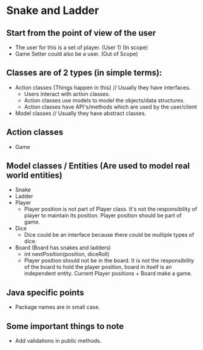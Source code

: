 # Snake and Ladder

## Start from the point of view of the user
* The user for this is a set of player. (User 1) (In scope)
* Game Setter could also be a user. (Out of Scope)

## Classes are of 2 types (in simple terms):
* Action classes {Things happen in this} // Usually they have interfaces.
    * Users interact with action classes.
    * Action classes use models to model the objects/data structures. 
    * Action classes have API's/methods which are used by the user/client
* Model classes // Usually they have abstract classes.

## Action classes
* Game 

## Model classes / Entities (Are used to model real world entities)
* Snake
* Ladder
* Player
    * Player position is not part of Player class. It's not the responsibility of player to maintain its position. 
    Player position should be part of game. 
* Dice 
    * Dice could be an interface because there could be multiple types of dice.
* Board (Board has snakes and ladders)
    * int nextPosition(position, diceRoll)
    * Player position should not be in the board. It is not the responsibility of the board to hold the player position,
     board in itself is an independent entity. Current Player positions + Board make a game. 



## Java specific points
* Package names are in small case.

## Some important things to note
* Add validations in public methods.
 